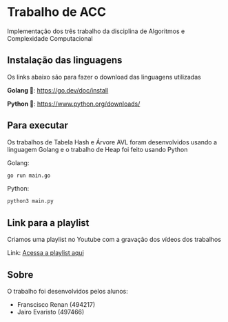 
# Trabalho de ACC

Implementação dos três trabalho da disciplina de Algoritmos e Complexidade Computacional

## Instalação das linguagens
Os links abaixo são para fazer o download das linguagens utilizadas

**Golang 🔵**: https://go.dev/doc/install

**Python 🐍**: https://www.python.org/downloads/

## Para executar

Os trabalhos de Tabela Hash e Árvore AVL foram desenvolvidos usando a linguagem Golang e o trabalho de Heap foi feito usando Python

Golang:
```bash
go run main.go
```

Python:
```bash
python3 main.py
```

## Link para a playlist
Criamos uma playlist no Youtube com a gravação dos vídeos dos trabalhos

Link: [Acessa a playlist aqui](https://youtube.com/playlist?list=PLa1RCcueG0HI07vfo0ADDnQIIEk5qv0QT&si=_JP3p9qBdqLRVHRh)

## Sobre
O trabalho foi desenvolvidos pelos alunos:
- Franscisco Renan (494217)
- Jairo Evaristo (497466)
